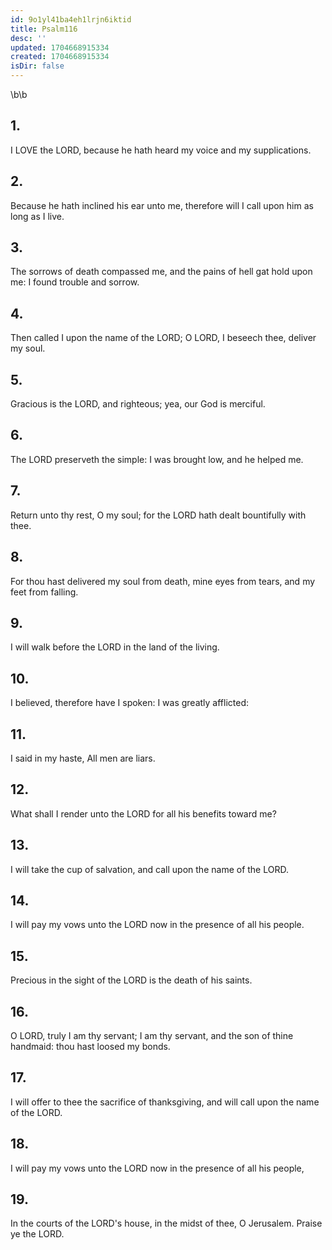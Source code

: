 ```yaml
---
id: 9o1yl41ba4eh1lrjn6iktid
title: Psalm116
desc: ''
updated: 1704668915334
created: 1704668915334
isDir: false
---
```

\b\b
## 1.
I LOVE the LORD, because he hath heard my voice and my supplications.
## 2.
Because he hath inclined his ear unto me, therefore will I call upon him as long as I live.
## 3.
The sorrows of death compassed me, and the pains of hell gat hold upon me: I found trouble and sorrow.
## 4.
Then called I upon the name of the LORD; O LORD, I beseech thee, deliver my soul.
## 5.
Gracious is the LORD, and righteous; yea, our God is merciful.
## 6.
The LORD preserveth the simple: I was brought low, and he helped me.
## 7.
Return unto thy rest, O my soul; for the LORD hath dealt bountifully with thee.
## 8.
For thou hast delivered my soul from death, mine eyes from tears, and my feet from falling.
## 9.
I will walk before the LORD in the land of the living.
## 10.
I believed, therefore have I spoken: I was greatly afflicted:
## 11.
I said in my haste, All men are liars.
## 12.
What shall I render unto the LORD for all his benefits toward me?
## 13.
I will take the cup of salvation, and call upon the name of the LORD.
## 14.
I will pay my vows unto the LORD now in the presence of all his people.
## 15.
Precious in the sight of the LORD is the death of his saints.
## 16.
O LORD, truly I am thy servant; I am thy servant, and the son of thine handmaid: thou hast loosed my bonds.
## 17.
I will offer to thee the sacrifice of thanksgiving, and will call upon the name of the LORD.
## 18.
I will pay my vows unto the LORD now in the presence of all his people,
## 19.
In the courts of the LORD's house, in the midst of thee, O Jerusalem.  Praise ye the LORD.
